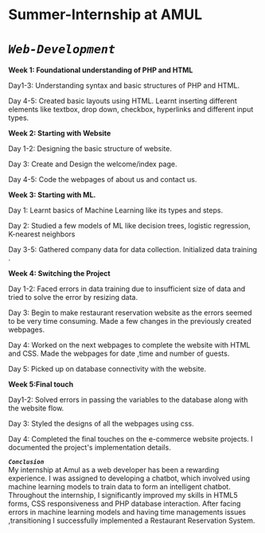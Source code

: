 # Summer-Internship at AMUL
# _`Web-Development`_
  
**Week 1: Foundational understanding of PHP and HTML**

Day1-3: Understanding syntax and basic structures of PHP and HTML.

Day 4-5: Created basic layouts using HTML. Learnt inserting different elements like textbox, drop down, checkbox, hyperlinks and different input types.

**Week 2: Starting with Website**

Day 1-2: Designing the basic structure of website.

Day 3: Create and Design the welcome/index page.

Day 4-5: Code the webpages of about us and contact us.

**Week 3: Starting with ML.**

Day 1: Learnt basics of Machine Learning like its types and steps.

Day 2: Studied a few models of ML like decision trees, logistic regression, K-nearest neighbors

Day 3-5: Gathered company data for data collection. Initialized data training .

**Week 4: Switching the Project**

Day 1-2: Faced errors in data training due to insufficient size of data and tried to solve the error by resizing data.

Day 3: Begin to make restaurant reservation website as the errors seemed to be very time consuming. Made a few changes in the previously created webpages.

Day 4: Worked on the next webpages to complete the website with HTML and CSS. Made the webpages for date ,time and number of guests.

Day 5: Picked up on  database connectivity with the website.

**Week 5:Final touch**

Day1-2: Solved errors in passing the variables to the database along with the website flow.

Day 3: Styled the designs of all the webpages using css.

Day 4: Completed the final touches on the e-commerce website projects. I documented the project's implementation details.

**_`Conclusion`_**  
My internship at Amul as a web developer has been a rewarding experience. I was 
assigned to developing a chatbot, which involved using machine learning models to train 
data to form an intelligent chatbot. Throughout the internship, I significantly improved 
my skills in HTML5 forms, CSS responsiveness and PHP database interaction. After 
facing errors in machine learning models and having time managements issues 
,transitioning I successfully implemented a Restaurant Reservation System.
